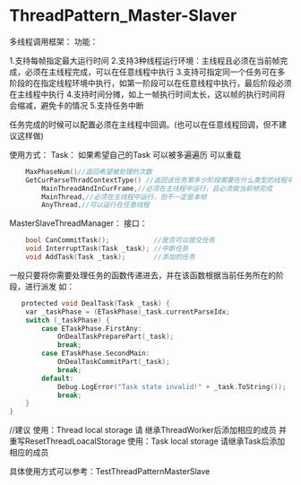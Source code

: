 # ThreadPattern_Master-Slaver

多线程调用框架：
功能：
> 
1.支持每帧指定最大运行时间
2.支持3种线程运行环境：主线程且必须在当前帧完成，必须在主线程完成，可以在任意线程中执行
3.支持可指定同一个任务可在多阶段的在指定线程环境中执行，如第一阶段可以在任意线程中执行，最后阶段必须在主线程中执行
4.支持时间分摊，如上一帧执行时间太长，这以帧的执行时间将会缩减，避免卡的情况
5.支持任务中断

任务完成的时候可以配置必须在主线程中回调。(也可以在任意线程回调，但不建议这样做)

使用方式：
Task：
如果希望自己的Task 可以被多遍遍历 可以重载 
```c
    MaxPhaseNum()//返回希望被处理的次数
    GetCurParseThradContextType() //返回该任务第多少阶段需要在什么类型的线程中执行
        MainThreadAndInCurFrame,//必须在主线程中运行，且必须做当前帧完成
        MainThread,//必须在主线程中运行，但不一定是本帧
        AnyThread,//可以运行在任意线程
```

MasterSlaveThreadManager：
接口：

```c
    bool CanCommitTask();           //是否可以提交任务
    void InterruptTask(Task _task); //中断任务
    void AddTask(Task _task);       //添加的任务

```

一般只要将你需要处理任务的函数传递进去，并在该函数根据当前任务所在的阶段，进行派发
如：

```c
   protected void DealTask(Task _task) {
    var _taskPhase = (ETaskPhase)_task.currentParseIdx;
    switch (_taskPhase) {
        case ETaskPhase.FirstAny:
            OnDealTaskPreparePart(_task);
            break;
        case ETaskPhase.SecondMain:
            OnDealTaskCommitPart(_task);
            break;
        default:
            Debug.LogError("Task state invalid!" + _task.ToString());
            break;
    }
}
```

//建议 
使用：Thread local storage 请 继承ThreadWorker后添加相应的成员 并重写ResetThreadLoacalStorage
使用：Task local storage 请继承Task后添加相应的成员

具体使用方式可以参考：TestThreadPatternMasterSlave